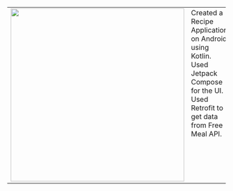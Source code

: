 <table>
  <tr>
    <td>
      <img src="https://github.com/splitmoong/RecipeApp/assets/77825583/d4463f48-1235-415b-b76f-044183320607" width="400">
    </td>
    <td valign="top">
      Created a Recipe Application on Android using Kotlin. <br>
      Used Jetpack Compose for the UI. <br>
      Used Retrofit to get data from Free Meal API.
    </td>
  </tr>
</table>
